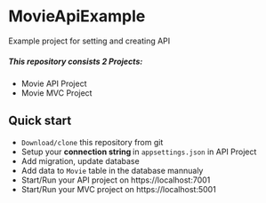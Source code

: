 # MovieApiExample
Example project for setting and creating API

<h5> This repository consists 2 Projects: </h3>

<ul>
   <li> Movie API Project </li>
   <li> Movie MVC Project </li>
</ul>

## Quick start

* `Download/clone` this repository from git
* Setup your <b> connection string </b> in `appsettings.json` in API Project
* Add migration, update database
* Add data to `Movie` table in the database mannualy
* Start/Run your API project on https://localhost:7001
* Start/Run your MVC project on https://localhost:5001
